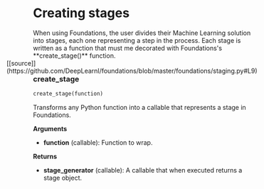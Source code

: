 <h1>Creating stages</h1>
When using Foundations, the user divides their Machine Learning solution into stages, each one representing a step in the process. Each stage is written as a function that must me decorated with Foundations's **create_stage()** function.
<span style="float:right;">[[source]](https://github.com/DeepLearnI/foundations/blob/master/foundations/staging.py#L9)</span>

### create_stage


```python
create_stage(function)
```



Transforms any Python function into a callable that represents a stage in Foundations.

__Arguments__

- __function__ (callable): Function to wrap.

__Returns__

- __stage_generator__ (callable): A callable that when executed returns a stage object.


